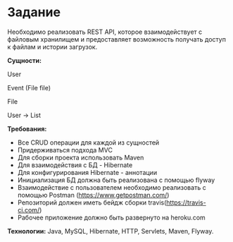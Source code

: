 # Задание
Необходимо реализовать REST API, которое взаимодействует с файловым хранилищем и предоставляет возможность получать доступ к файлам и истории загрузок.


**Сущности:**

User

Event (File file)

File

User -> List<Events>

**Требования:**
  - Все CRUD операции для каждой из сущностей
  - Придерживаться подхода MVC
  - Для сборки проекта использовать Maven
  - Для взаимодействия с БД - Hibernate
  - Для конфигурирования Hibernate - аннотации
  - Инициализация БД должна быть реализована с помощью flyway
  - Взаимодействие с пользователем необходимо реализовать с помощью Postman (https://www.getpostman.com/)
  - Репозиторий должен иметь бейдж сборки travis(https://travis-ci.com/)
  - Рабочее приложение должно быть развернуто на heroku.com
  
  **Технологии:** Java, MySQL, Hibernate, HTTP, Servlets, Maven, Flyway.


